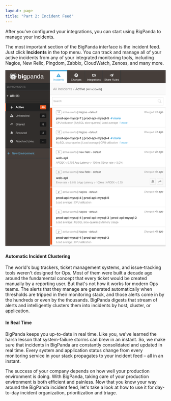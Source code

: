 ```yaml
---
layout: page
title: "Part 2: Incident Feed"
---
```


After you've configured your integrations, you can start using BigPanda to manage your incidents.

The most important section of the BigPanda interface is the incident feed. Just click **Incidents** in the top menu. You can track and manage all of your active incidents from any of your integrated monitoring tools, including Nagios, New Relic, Pingdom, Zabbix, CloudWatch, Zenoss, and many more.

![The BigPanda Incident Feed](/media/incidentFeed.png)

#### Automatic Incident Clustering

The world's bug trackers, ticket management systems, and issue-tracking tools weren't designed for Ops. Most of them were built a decade ago around the fundamental concept that every ticket would be created manually by a reporting user. But that's not how it works for modern Ops teams. The alerts that they manage are generated automatically when thresholds are tripped in their monitoring stack, and those alerts come in by the hundreds or even by the thousands. BigPanda digests that stream of alerts and intelligently clusters them into incidents by host, cluster, or application.

#### In Real Time
BigPanda keeps you up-to-date in real time. Like you, we've learned the harsh lesson that system-failure storms can brew in an instant. So, we make sure that incidents in BigPanda are constantly consolidated and updated in real time. Every system and application status change from every monitoring service in your stack propagates to your incident feed – all in an instant.

The success of your company depends on how well your production environment is doing. With BigPanda, taking care of your production environment is both efficient and painless. Now that you know your way around the BigPanda incident feed, let's take a look at how to use it for day-to-day incident organization, prioritization and triage.
